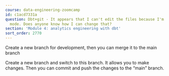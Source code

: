 ```yaml
---
course: data-engineering-zoomcamp
id: c1acd7331a
question: Dbt+git - It appears that I can't edit the files because I'm in read-only
  mode. Does anyone know how I can change that?
section: 'Module 4: analytics engineering with dbt'
sort_order: 2770
---
```


Create a new branch for development, then you can merge it to the main branch

Create a new branch and switch to this branch. It allows you to make changes. Then you can commit and push the changes to the “main” branch.

